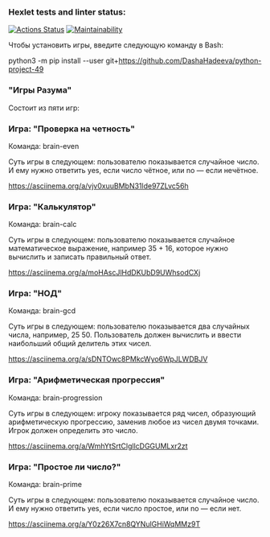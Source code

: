 ### Hexlet tests and linter status:
[![Actions Status](https://github.com/DashaHadeeva/python-project-49/workflows/hexlet-check/badge.svg)](https://github.com/DashaHadeeva/python-project-49/actions) [![Maintainability](https://api.codeclimate.com/v1/badges/e56d379337b9f608d521/maintainability)](https://codeclimate.com/github/DashaHadeeva/python-project-49/maintainability)

Чтобы установить игры, введите следующую команду в Bash:

python3 -m pip install --user git+https://github.com/DashaHadeeva/python-project-49

### "Игры Разума"

Состоит из пяти игр:

### Игра: "Проверка на четность"

Команда: brain-even

Суть игры в следующем: пользователю показывается случайное число. И ему нужно ответить yes, если число чётное, или no — если нечётное.

https://asciinema.org/a/vjv0xuuBMbN31lde97ZLvc56h

### Игра: "Калькулятор"

Команда: brain-calc

Суть игры в следующем: пользователю показывается случайное математическое выражение, например 35 + 16, которое нужно вычислить и записать правильный ответ.

https://asciinema.org/a/moHAscJlHdDKUbD9UWhsodCXj

### Игра: "НОД"

Команда: brain-gcd

Суть игры в следующем: пользователю показывается два случайных числа, например, 25 50. Пользователь должен вычислить и ввести наибольший общий делитель этих чисел.

https://asciinema.org/a/sDNTOwc8PMkcWyo6WpJLWDBJV

### Игра: "Арифметическая прогрессия"

Команда: brain-progression

Суть игры в следующем: игроку показывается ряд чисел, образующий арифметическую прогрессию, заменив любое из чисел двумя точками. Игрок должен определить это число.

https://asciinema.org/a/WmhYtSrtClgllcDGGUMLxr2zt

### Игра: "Простое ли число?"

Команда: brain-prime

Суть игры в следующем: пользователю показывается случайное число. И ему нужно ответить yes, если число простое, или no — если нет.

https://asciinema.org/a/Y0z26X7cn8QYNulGHiWqMMz9T